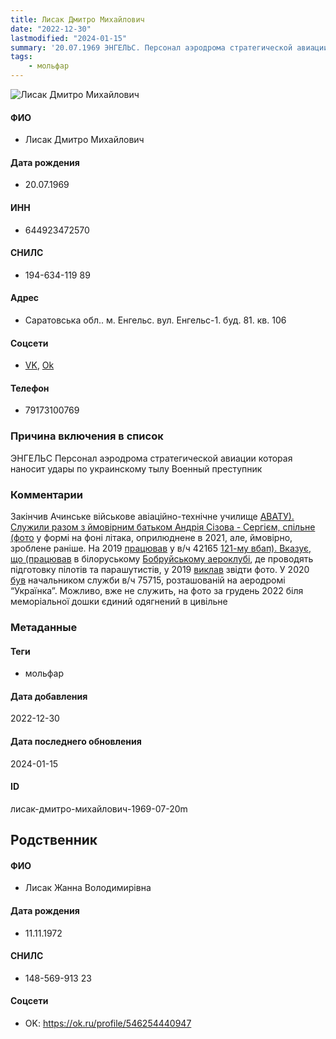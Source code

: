 ```yaml
---
title: Лисак Дмитро Михайлович
date: "2022-12-30"
lastmodified: "2024-01-15"
summary: '20.07.1969 ЭНГЕЛЬС. Персонал аэродрома стратегической авиации которая наносит удары по украинскому тылу. Военный преступник.'
tags: 
    - мольфар
---
```

<!--# pp1-->
<!--## Фигурант-->
<!--### Личные данные-->
<!--#### Фото-->
![Лисак Дмитро Михайлович](https://molfar.com/images/optimized/1696947338_1897195124.png)
#### ФИО
- Лисак Дмитро Михайлович
#### Дата рождения
- 20.07.1969
#### ИНН
- 644923472570
#### СНИЛС
- 194-634-119 89
#### Адрес
- Саратовська обл.. м. Енгельс. вул. Енгельс-1. буд. 81. кв. 106
#### Соцсети
- [VK](https://vk.com/id143751393), [Ok](https://ok.ru/profile/263576089091)
#### Телефон
- 79173100769
### Причина включения в список
ЭНГЕЛЬС
Персонал аэродрома стратегической авиации которая наносит удары по украинскому тылу
Военный преступник
### Комментарии
Закінчив Ачинське військове авіаційно-технічне училище [АВАТУ). Служили разом з ймовірним батьком Андрія Сізова - Сергієм, спільне (фото](https://ok.ru/profile/82849711268/album/884870627748/907230553764) у формі на фоні літака, оприлюднене в 2021, але, ймовірно, зроблене раніше. На 2019 [працював](https://drive.google.com/uc?id=1njzJQocMpEVmqoPOHJlg43NJlyLhLIz5) у в/ч 42165 [121-му вбап). Вказує, що (працював](https://drive.google.com/uc?id=1TJOn_737_eAl1xMfO4GLeSYdxMnQT6cP) в білоруському [Бобруйському аероклубі](http://www.aerobobruisk.by/), де проводять підготовку пілотів та парашутистів, у 2019 [виклав](https://drive.google.com/uc?id=1k3NNdclUujFedEsF62VB1mrfkcil89dq) звідти фото. У 2020 [був](https://drive.google.com/uc?id=1GgECElx0MAZlurMrljyQA4I_1XwcuEBQ) начальником служби в/ч 75715, розташованій на аеродромі “Українка”. Можливо, вже не служить, на фото за грудень 2022 біля меморіальної дошки єдиний одягнений в цивільне
### Метаданные
#### Теги
- мольфар
#### Дата добавления
2022-12-30
#### Дата последнего обновления
2024-01-15
#### ID
лисак-дмитро-михайлович-1969-07-20m
## Родственник
<!--### Личные данные-->
#### ФИО
- Лисак Жанна Володимирівна
#### Дата рождения
- 11.11.1972
#### СНИЛС
- 148-569-913 23
#### Соцсети
- OK: <https://ok.ru/profile/546254440947>
<!--## END;-->
